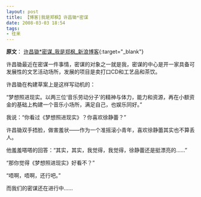 ```yaml
---
layout: post
title: 【博客|我是郑枫】许昌锄*密谋
date: 2008-03-03 18:54
tags:
- 往来
---
```

**原文**：
[许昌锄*密谋_我是郑枫_新浪博客](http://blog.sina.com.cn/s/blog_4fdfc95d01008phd.html){:target="_blank"}

许昌锄最近在密谋一件事情，密谋的对象之一就是我，密谋的中心是开一家具备可发展性的文艺活动场所，发展的项目是卖打口CD和工艺品和茶饮。

许昌锄在构建草案上是这样写动机的：

“梦想照进现实。以两三位‘音乐劳动分子’的精神与体力，能力和资源，再在小额资金的基础上构建一个音乐小场所，满足自己，也娱乐同好。”

我说：“你看过《梦想照进现实》？你喜欢徐静蕾？”

许昌锄双手捂脸，做害羞状——作为一个准摇滚小青年，喜欢徐静蕾其实也不算丢人。

他羞羞嗒嗒的回答：“其实，其实，我觉得，我觉得，徐静蕾还是挺漂亮的……”

“那你觉得《梦想照进现实》好看不？”

“唔啊，唔啊，还行吧。”

而我们的密谋还在进行中……
